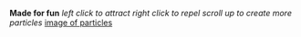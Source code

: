 **Made for fun**
*left click to attract*
*right click to repel*
*scroll up to create more particles*
[image of particles](https://raw.githubusercontent.com/NotWoowoo/Particle-System/master/screenshot.PNG)
